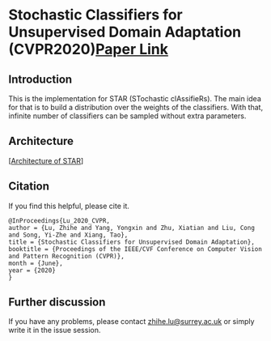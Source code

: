 # Stochastic Classifiers for Unsupervised Domain Adaptation (CVPR2020)[Paper Link](https://openaccess.thecvf.com/content_CVPR_2020/papers/Lu_Stochastic_Classifiers_for_Unsupervised_Domain_Adaptation_CVPR_2020_paper.pdf)

## Introduction

This is the implementation for STAR (STochastic clAssifieRs). The main idea for that is to build a distribution over the weights of the classifiers. With that, infinite number of classifiers can be sampled without extra parameters.

## Architecture
[[Architecture of STAR](https://github.com/zhiheLu/STAR_Stochastic_Classifiers_for_UDA/digit_signal_classification/architecture.jpg)]

## Citation

If you find this helpful, please cite it.

```
@InProceedings{Lu_2020_CVPR,
author = {Lu, Zhihe and Yang, Yongxin and Zhu, Xiatian and Liu, Cong and Song, Yi-Zhe and Xiang, Tao},
title = {Stochastic Classifiers for Unsupervised Domain Adaptation},
booktitle = {Proceedings of the IEEE/CVF Conference on Computer Vision and Pattern Recognition (CVPR)},
month = {June},
year = {2020}
}
```

## Further discussion

If you have any problems, please contact zhihe.lu@surrey.ac.uk or simply write it in the issue session.